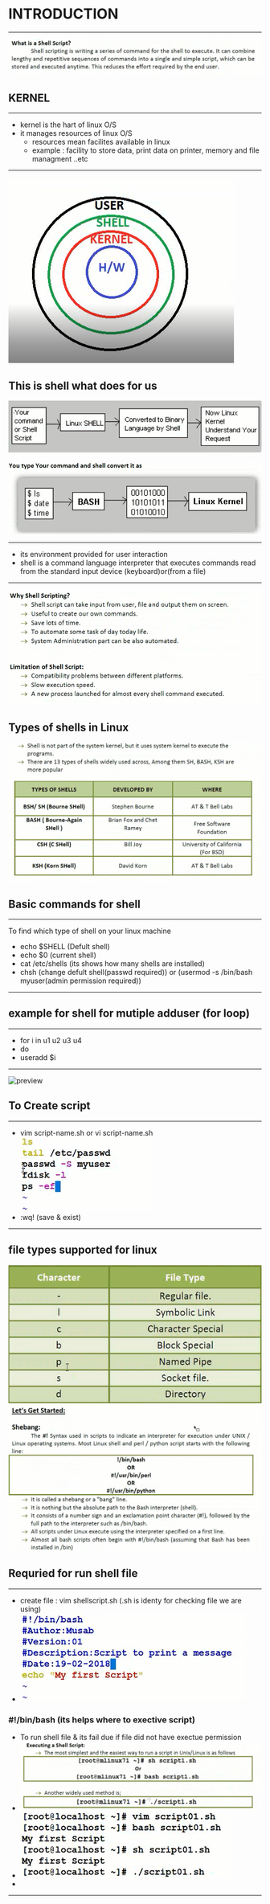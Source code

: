 # INTRODUCTION 
---
![preview](./images/Shell.png)

## KERNEL
---
* kernel is the hart of linux O/S 
* it manages resources of linux O/S 
  * resources mean facilites available in linux 
  * example : facility to store data, print data on printer, memory and file managment ..etc

---

![preview](./images/S1.png)

## This is shell what does for us 
![preview](./images/S2.png)

![preview](./images/S3.png)

--- 
* its environment provided for user interaction
* shell is a command language interpreter that executes commands read from the standard input device (keyboard)or(from a file)

----

![preview](.\images\S5.png)

## Types of shells in Linux
![preview](.\images\S4.png)

## Basic commands for shell
---
To find which type of shell on your linux machine 
   * echo $SHELL (Defult shell)
   * echo $0 (current shell)
   * cat /etc/shells (its shows how many shells are installed)
   * chsh (change defult shell(passwd required)) or (usermod -s /bin/bash myuser(admin permission required))
---

## example for shell for mutiple adduser (for loop) 
---
* for i in u1 u2 u3 u4 
* do
* useradd $i

---
![preview](.\images\S6b.png)

## To Create script 

---
* vim script-name.sh or vi script-name.sh
![preview](.\images\cmd.png)
* :wq! (save & exist)


---
## file types supported for linux 
![preview](.\images\basic-cmd.png)
![preview](.\images\S7.png)


## Requried for run shell file
---
* create file : vim shellscript.sh (.sh is identy for checking file we are using)
* ![preview](.\images\S9.png)
### #!/bin/bash  (its helps where to exective script)
* To run shell file  & its fail due if file did not have exectue permission
* ![preview](.\images\S8.png)
* ![preview](.\images\S10.png)
* 

---

